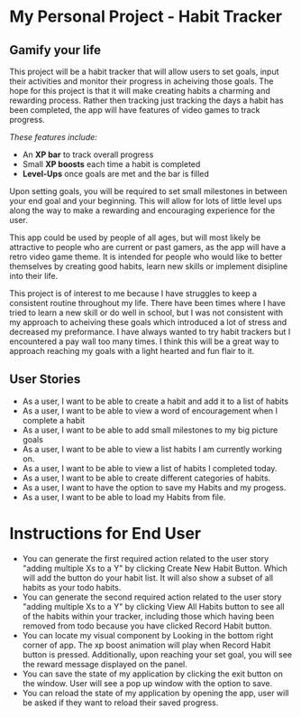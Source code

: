 # My Personal Project - Habit Tracker

## Gamify your life 

This project will be a habit tracker that will allow users to set goals, input their activities and monitor their progress in acheiving those goals. The hope for this project is that it will make creating habits a charming and rewarding process. Rather then tracking just tracking the days a habit has been completed, the app will have features of video games to track progress. 

*These features include:* 
- An **XP bar** to track overall progress
- Small **XP boosts** each time a habit is completed
- **Level-Ups** once goals are met and the bar is filled 

Upon setting goals, you will be required to set small milestones in between your end goal and your beginning. This will allow for lots of little level ups along the way to make a rewarding and encouraging experience for the user. 

This app could be used by people of all ages, but will most likely be attractive to people who are current or past gamers, as the app will have a retro video game theme. It is intended for people who would like to better themselves by creating good habits, learn new skills or implement disipline into their life.

This project is of interest to me because I have struggles to keep a consistent routine throughout my life. There have been times where I have tried to learn a new skill or do well in school, but I was not consistent with my approach to acheiving these goals which introduced a lot of stress and decreased my preformance. I have always wanted to try habit trackers but I encountered a pay wall too many times. I think this will be a great way to approach reaching my goals with a light hearted and fun flair to it. 

## User Stories 

- As a user, I want to be able to create a habit and add it to a list of habits
- As a user, I want to be able to view a word of encouragement when I complete a habit
- As a user, I want to be able to add small milestones to my big picture goals
- As a user, I want to be able to view a list habits I am currently working on.  
- As a user, I want to be able to view a list of habits I completed today. 
- As a user, I want to be able to create different categories of habits. 
- As a user, I want to have the option to save my Habits and my progess. 
- As a user, I want to be able to load my Habits from file. 


# Instructions for End User

- You can generate the first required action related to the user story "adding multiple Xs to a Y" by clicking Create New Habit Button. Which will 
add the button do your habit list. It will also show a subset of all habits 
as your todo habits.
- You can generate the second required action related to the user story "adding multiple Xs to a Y" by clicking View All Habits button to see all of the habits within your tracker, including those which having been removed from todo because you have clicked Record Habit button. 
- You can locate my visual component by Looking in the bottom right corner of app. The xp boost animation will play when Record Habit button is pressed. Additionally, upon reaching your set goal, you will see the reward message displayed on the panel. 
- You can save the state of my application by clicking the exit button on the window. User will see a pop up window with the option to save. 
- You can reload the state of my application by opening the app, user will be asked if they want to reload their saved progress. 


